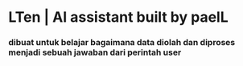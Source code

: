 # LTen | Al assistant built by paelL
### dibuat untuk belajar bagaimana data diolah dan diproses menjadi sebuah jawaban dari perintah user
